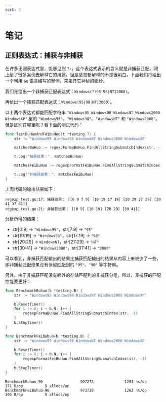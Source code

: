 ```yaml
---
sort: 3
---
```


# 笔记

## 正则表达式：捕获与非捕获

在许多正则表达式里，能够见到 `?:`，这个表达式表示的含义就是非捕获匹配，网上给了很多案例去解释它的用途，但是感觉都解释的不是很明白，下面我们将给出一个利用 `Go` 语言编写的案例，来揭开它神秘的面纱。

我们先给出一个非捕获匹配表达式：`Windows(?:95|98|NT|2000)`。

再给出一个捕获匹配表达式：`Windows(95|98|NT|2000)`。

以上两个表达式都能匹配字符串 `"Windows95 Windows98 WindowsNT Windows2000 WindowsXP"` 里的 `"Windows95"`、`"Windows98"`、`"WindowsNT"` 和 `"Windows2000"`。但是区别在哪里呢？看下面的测试代码：

```go
func TestBuHuoAndFeiBuHuo(t *testing.T) {
	str := "Windows95 Windows98 WindowsNT Windows2000 WindowsXP"

	matchesBuHuo := regexpFormaBuHuo.FindAllStringSubmatchIndex(str, -1)

	t.Log("捕获结果：", matchesBuHuo)

	matchesFeiBuHuo := regexpFormatFeiBuHuo.FindAllStringSubmatchIndex(str, -1)

	t.Log("非捕获结果：", matchesFeiBuHuo)
}
```

上面代码的输出结果如下：
```
regexp_test.go:17: 捕获结果： [[0 9 7 9] [10 19 17 19] [20 29 27 29] [30 41 37 41]]
regexp_test.go:21: 非捕获结果： [[0 9] [10 19] [20 29] [30 41]]
```

分析所得的结果：

- str[0:9] $\rightarrow$ `"Windows95"`，str[7:9] $\rightarrow$ `"95"`
- str[10:19] $\rightarrow$ `"Windows98"`，str[17:19] $\rightarrow$ `"98"`
- str[20:29] $\rightarrow$ `WindowsNT`，str[27:29] $\rightarrow$ `"NT"`
- str[30:41] $\rightarrow$ `"Windows2000"`，str[37:41] $\rightarrow$ `"2000"`

可以看到，非捕获匹配输出的结果比捕获匹配输出的结果从内容上来说少了一些，即非捕获匹配结果没有保留匹配到的 `"95"`、`"98"` 等字符串。

另外，由于非捕获匹配没有额外的存储匹配到的非捕获分组，所以，非捕获的匹配性能要更好：

```go
func BenchmarkBuhuo(b *testing.B) {
	str := "Windows95 Windows98 WindowsNT Windows2000 WindowsXP"

	b.ResetTimer()
	for i := 0; i < b.N; i++ {
		regexpFormaBuHuo.FindAllStringSubmatchIndex(str, -1)
	}
	b.StopTimer()
}

func BenchmarkFeiBuhuo(b *testing.B) {
	str := "Windows95 Windows98 WindowsNT Windows2000 WindowsXP"

	b.ResetTimer()
	for i := 0; i < b.N; i++ {
		regexpFormatFeiBuHuo.FindAllStringSubmatchIndex(str, -1)
	}
	b.StopTimer()
}
```

```
BenchmarkBuhuo-96                 907278              1293 ns/op             371 B/op          5 allocs/op
BenchmarkFeiBuhuo-96              973719              1263 ns/op             306 B/op          5 allocs/op
```